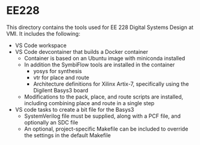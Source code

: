 # EE228
This directory contains the tools used for EE 228 Digital Systems Design at VMI. It includes the following:
* VS Code workspace
* VS Code devcontainer that builds a Docker container
  * Container is based on an Ubuntu image with miniconda installed
  * In addition the SymbiFlow tools are installed in the container
    * yosys for synthesis
    * vtr for place and route
    * Architecture definitions for Xilinx Artix-7, specifically using the Digilent Basys3 board
  * Modifications to the pack, place, and route scripts are installed, including combining place and route in a single step
* VS code tasks to create a bit file for the Basys3
  * SystemVerilog file must be supplied, along with a PCF file, and optionally an SDC file
  * An optional, project-specific Makefile can be included to override the settings in the default Makefile
